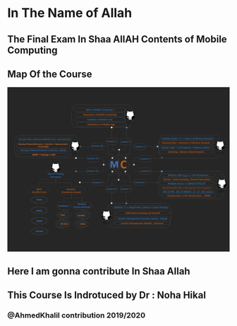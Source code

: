 # In The Name of Allah 

## The Final Exam In Shaa AllAH Contents of Mobile Computing

## Map Of the Course

![](PICS/1.PNG)

## Here I am gonna contribute In Shaa Allah

## This Course Is Indrotuced by Dr : Noha Hikal
### @AhmedKhalil contribution 2019/2020
